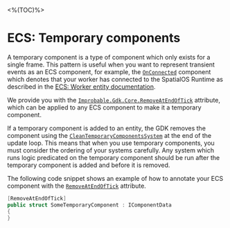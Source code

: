 <%(TOC)%>

# ECS: Temporary components

A temporary component is a type of component which only exists for a single frame. This pattern is useful when you want to represent transient events as an ECS component, for example, the [`OnConnected`]({{.Site.BaseURL}}/api/core/on-connected) component which denotes that your worker has connected to the SpatialOS Runtime as described in the [ECS: Worker entity documentation]({{.Site.BaseURL}}/workflows/ecs/worker-entity).

We provide you with the [`Improbable.Gdk.Core.RemoveAtEndOfTick`]({{.Site.BaseURL}}/api/core/remove-at-end-of-tick-attribute) attribute, which can be applied to any ECS component to make it a temporary component.

If a temporary component is added to an entity, the GDK removes the component using the [`CleanTemporaryComponentsSystem`]({{.Site.BaseURL}}/api/core/clean-temporary-components-system) at the end of the update loop. This means that when you use temporary components, you must consider the ordering of your systems carefully. Any system which runs logic predicated on the temporary component should be run after the temporary component is added and before it is removed.

The following code snippet shows an example of how to annotate your ECS component with the [`RemoveAtEndOfTick`]({{.Site.BaseURL}}/api/core/remove-at-end-of-tick-attribute) attribute.

```csharp
[RemoveAtEndOfTick]
public struct SomeTemporaryComponent : IComponentData
{
}
```